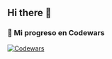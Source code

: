 ## Hi there 👋

<!--
**DavidProgrammer11/DavidProgrammer11** is a ✨ _special_ ✨ repository because its `README.md` (this file) appears on your GitHub profile.

Here are some ideas to get you started:

- 🔭 I’m currently working on ...
- 🌱 I’m currently learning ...
- 👯 I’m looking to collaborate on ...
- 🤔 I’m looking for help with ...
- 💬 Ask me about ...
- 📫 How to reach me: ...
- ⚡ Fun fact: ...
-->

### 🥋 Mi progreso en Codewars
[![Codewars](https://www.codewars.com/users/DZMaster%2012121212/badges/large)](https://www.codewars.com/users/DZMaster%2012121212)

